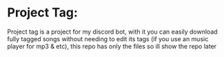 # Project Tag:

Project tag is a project for my discord bot, with it you can easily download fully tagged songs without needing to edit its tags (if you use an music player for mp3 & etc), this repo has only the files so ill show the repo later
